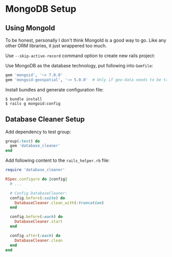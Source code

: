 # MongoDB Setup

## Using MongoId
To be honest, personally I don't think MongoId is a good way to go. Like any other ORM libraries, it just wrappered too much.

Use `--skip-active-record` command option to create new rails project:

Use MongoDB as the database technology, put following into `Gemfile`:

```ruby
gem 'mongoid', '~> 7.0.0'
gem 'mongoid-geospatial', '~> 5.0.0'  # Only if geo-data needs to be treated properly
```

Install bundles and generate configuration file:

```console
$ bundle install
$ rails g mongoid:config
```

## Database Cleaner Setup

Add dependency to test group:

```ruby
group(:test) do
  gem 'database_cleaner'
end
```

Add following content to the `rails_helper.rb` file:

```ruby
require 'database_cleaner'

RSpec.configure do |config|
  # ...

  # Config DatabaseCleaner:
  config.before(:suite) do
    DatabaseCleaner.clean_with(:truncation)
  end

  config.before(:each) do
    DatabaseCleaner.start
  end

  config.after(:each) do
    DatabaseCleaner.clean
  end
end
```
